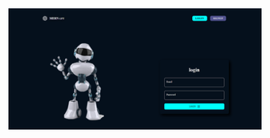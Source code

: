 <img src="https://github.com/Rojak21/Chat-GPT-Clone/blob/main/MERN-OPENAI-CHATBOT/images/image1.png" />
